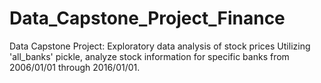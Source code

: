 # Data_Capstone_Project_Finance
Data Capstone Project: Exploratory data analysis of stock prices     Utilizing 'all_banks' pickle, analyze stock information for specific banks from 2006/01/01 through 2016/01/01.
